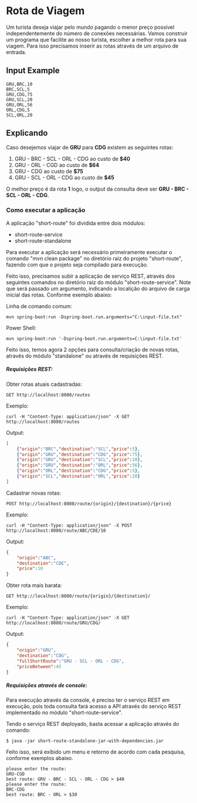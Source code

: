 # Rota de Viagem #

Um turista deseja viajar pelo mundo pagando o menor preço possível independentemente do número de conexões necessárias.
Vamos construir um programa que facilite ao nosso turista, escolher a melhor rota para sua viagem.
Para isso precisamos inserir as rotas através de um arquivo de entrada.

## Input Example ##
```csv
GRU,BRC,10
BRC,SCL,5
GRU,CDG,75
GRU,SCL,20
GRU,ORL,56
ORL,CDG,5
SCL,ORL,20
```

## Explicando ## 
Caso desejemos viajar de **GRU** para **CDG** existem as seguintes rotas:

1. GRU - BRC - SCL - ORL - CDG ao custo de **$40**
2. GRU - ORL - CGD ao custo de **$64**
3. GRU - CDG ao custo de **$75**
4. GRU - SCL - ORL - CDG ao custo de **$45**

O melhor preço é da rota **1** logo, o output da consulta deve ser **GRU - BRC - SCL - ORL - CDG**.

### Como executar a aplicação ###

A aplicação "short-route" foi dividida entre dois módulos:
* short-route-service
* short-route-standalone

Para executar a aplicação será necessário primeiramente executar o comando "mvn clean package" no diretório raiz do projeto "short-route", fazendo com que o projeto seja compilado para execução.

Feito isso, precisamos subir a aplicação de serviço REST, através dos seguintes comandos no diretório raiz do módulo "short-route-service". Note que será passado um argumento, indicando a localição do arquivo de carga inicial das rotas. Conforme exemplo abaixo:

Linha de comando comum:
```shell
mvn spring-boot:run -Dspring-boot.run.arguments="C:\input-file.txt"
```
Power Shell:
```shell
mvn spring-boot:run '-Dspring-boot.run.arguments=C:\input-file.txt'
```

Feito isso, temos agora 2 opções para consulta/criação de novas rotas, através do módulo "standalone" ou através de requisições REST.

##### Requisições REST: #####

Obter rotas atuais cadastradas:

```
GET http://localhost:8080/routes
```

Exemplo:
```
curl -H "Content-Type: application/json" -X GET http://localhost:8080/routes
```

Output:
```json
[
    {"origin":"BRC","destination":"SCL","price":5},
    {"origin":"GRU","destination":"CDG","price":75},
    {"origin":"GRU","destination":"SCL","price":20},
    {"origin":"GRU","destination":"ORL","price":56},
    {"origin":"ORL","destination":"CDG","price":5},
    {"origin":"SCL","destination":"ORL","price":20}
]
```

Cadastrar novas rotas:

```
POST http://localhost:8080/route/{origin}/{destination}/{price}
```

Exemplo:
```
curl -H "Content-Type: application/json" -X POST http://localhost:8080/route/ABC/CDE/10
```

Output:
```json
{
    "origin":"ABC",
    "destination":"CDE",
    "price":10
}
```

Obter rota mais barata:

```
GET http://localhost:8080/route/{origin}/{destination}/
```

Exemplo:
```
curl -H "Content-Type: application/json" -X GET http://localhost:8080/route/GRU/CDG/
```

Output:
```json
{
    "origin":"GRU",
    "destination":"CDG",
    "fullShortRoute":"GRU - SCL - ORL - CDG",
    "priceBetween":45
}
```

##### Requisições através de console: #####

Para execução através da console, é preciso ter o serviço REST em execução, pois toda consulta fará acesso a API através do serviço REST implementado no módulo "short-route-service".

Tendo o serviço REST deployado, basta acessar a aplicação através do comando:

```shell
$ java -jar short-route-standalone-jar-with-dependencies.jar
```

Feito isso, será exibido um menu e retorno de acordo com cada pesquisa, conforme exemplos abaixo.
  
```shell
please enter the route: 
GRU-CGD
best route: GRU - BRC - SCL - ORL - CDG > $40
please enter the route: 
BRC-CDG
best route: BRC - ORL > $30
```
